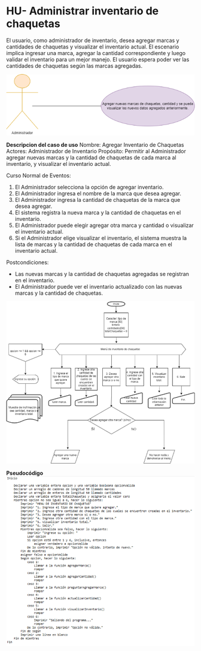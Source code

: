 # HU- Administrar inventario de chaquetas

El usuario, como administrador de inventario, desea agregar marcas y cantidades de chaquetas y visualizar el inventario actual. El escenario implica ingresar una marca, agregar la cantidad correspondiente y luego validar el inventario para un mejor manejo. El usuario espera poder ver las cantidades de chaquetas según las marcas agregadas.

![](drawio.png)

**Descripcion del caso de uso**
Nombre: Agregar Inventario de Chaquetas
Actores: Administrador de Inventario
Propósito: Permitir al Administrador agregar nuevas marcas y la cantidad de chaquetas de cada marca al inventario, y visualizar el inventario actual.

Curso Normal de Eventos:
1. El Administrador selecciona la opción de agregar inventario.
2. El Administrador ingresa el nombre de la marca que desea agregar.
3. El Administrador ingresa la cantidad de chaquetas de la marca que desea agregar.
4. El sistema registra la nueva marca y la cantidad de chaquetas en el inventario.
5. El Administrador puede elegir agregar otra marca y cantidad o visualizar el inventario actual.
6. Si el Administrador elige visualizar el inventario, el sistema muestra la lista de marcas y la cantidad de chaquetas de cada marca en el inventario actual.

Postcondiciones: 
- Las nuevas marcas y la cantidad de chaquetas agregadas se registran en el inventario.
- El Administrador puede ver el inventario actualizado con las nuevas marcas y la cantidad de chaquetas.

![](diagrama.png)  



**Pseudocódigo**
![](pseudocodigo.png)
